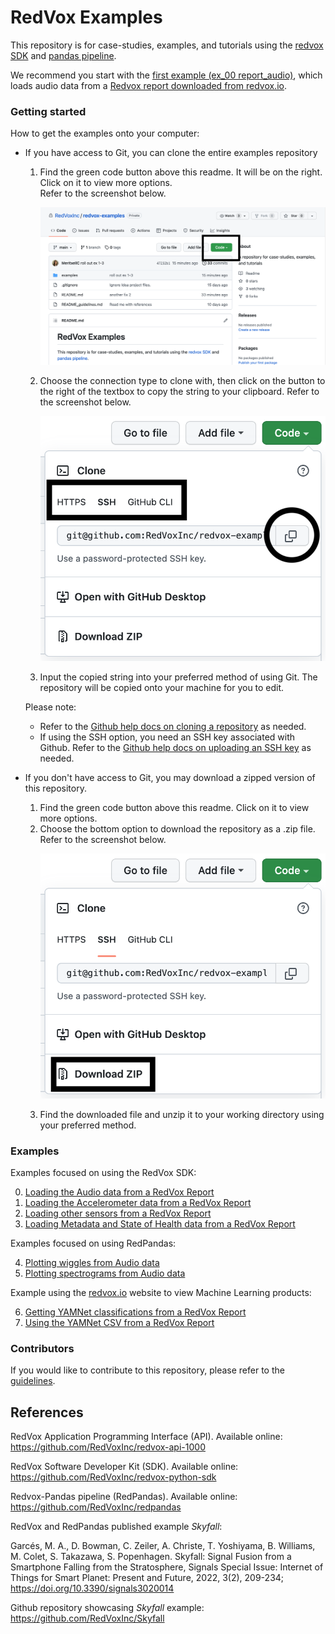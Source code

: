 # RedVox Examples

This repository is for case-studies, examples, and tutorials using the [redvox SDK](https://github.com/RedVoxInc/redvox-python-sdk)
and [pandas pipeline](https://github.com/RedVoxInc/redpandas).

We recommend you start with the [first example (ex_00 report_audio)](https://github.com/RedVoxInc/redvox-examples/tree/main/examples/ex_00_report_audio),
which loads audio data from a [Redvox report downloaded from redvox.io](https://redvox.io/#/reports/E328).

### Getting started
How to get the examples onto your computer:

- If you have access to Git, you can clone the entire examples repository
  1. Find the green code button above this readme.  It will be on the right.  Click on it to view more options.  
    Refer to the screenshot below.  <p align="center"><img src="img/main_page_code.png"></p>
  2. Choose the connection type to clone with, then click on the button to the right of the textbox to copy 
    the string to your clipboard.  Refer to the screenshot below.  <p align="center"><img src="img/sub_menu_connect_type.png" width="500"></p>
  3. Input the copied string into your preferred method of using Git.  The repository will be copied onto 
    your machine for you to edit.
  
  Please note:
   - Refer to the [Github help docs on cloning a repository](https://docs.github.com/en/repositories/creating-and-managing-repositories/cloning-a-repository)
     as needed.
   - If using the SSH option, you need an SSH key associated with Github.  Refer to the
     [Github help docs on uploading an SSH key](https://docs.github.com/en/authentication/connecting-to-github-with-ssh/adding-a-new-ssh-key-to-your-github-account)
     as needed.

- If you don't have access to Git, you may download a zipped version of this repository.
  1. Find the green code button above this readme.  Click on it to view more options.
  2. Choose the bottom option to download the repository as a .zip file.  Refer to the screenshot below. 
     <p align="center"><img src="img/sub_menu_zip_dl.png" width="500"></p>
  3. Find the downloaded file and unzip it to your working directory using your preferred method.

### Examples
Examples focused on using the RedVox SDK:

0. [Loading the Audio data from a RedVox Report](https://github.com/RedVoxInc/redvox-examples/tree/main/examples/ex_00_report_audio)
1. [Loading the Accelerometer data from a RedVox Report](https://github.com/RedVoxInc/redvox-examples/tree/main/examples/ex_01_report_accelerometer#example-01-accelerometer-waveforms-from-redvox-report-datawindow)
2. [Loading other sensors from a RedVox Report](https://github.com/RedVoxInc/redvox-examples/tree/main/examples/ex_02_other_sensors#example-02-other-sensors-in-the-redvox-report-datawindow)
3. [Loading Metadata and State of Health data from a RedVox Report](https://github.com/RedVoxInc/redvox-examples/tree/main/examples/ex_03_metadata_and_soh#example-03-accessing-station-metadata-and-state-of-health)


Examples focused on using RedPandas:


4. [Plotting wiggles from Audio data](https://github.com/RedVoxInc/redvox-examples/tree/main/examples/ex_04_plot_wiggles_audio#example-04-plot-audio-wiggles)
5. [Plotting spectrograms from Audio data](https://github.com/RedVoxInc/redvox-examples/tree/main/examples/ex_05_plot_spectrogram_audio#example-05-plot-audio-spectrogram)


Example using the [redvox.io](https://redvox.io) website to view Machine Learning products:

6. [Getting YAMNet classifications from a RedVox Report](https://github.com/RedVoxInc/redvox-examples/tree/main/examples/ex_06_cloud_yamnet/cloud_yamnet.md)
7. [Using the YAMNet CSV from a RedVox Report](https://github.com/RedVoxInc/redvox-examples/tree/main/examples/ex_07_yamnet_csv#example-07-yamnet-csv-from-redvox-report)


### Contributors
If you would like to contribute to this repository, please refer to the
[guidelines](https://github.com/RedVoxInc/redvox-examples/blob/main/README_guidelines.md).

## References

RedVox Application Programming Interface (API). Available online: https://github.com/RedVoxInc/redvox-api-1000

RedVox Software Developer Kit (SDK). Available online: https://github.com/RedVoxInc/redvox-python-sdk

Redvox-Pandas pipeline (RedPandas). Available online: https://github.com/RedVoxInc/redpandas

RedVox and RedPandas published example _Skyfall_:

Garcés, M. A., D. Bowman, C. Zeiler, A. Christe, T. Yoshiyama,
B. Williams, M. Colet, S. Takazawa, S. Popenhagen. Skyfall: Signal Fusion from a Smartphone Falling from the Stratosphere,
Signals Special Issue: Internet of Things for Smart Planet: Present and Future, 2022,
3(2), 209-234; https://doi.org/10.3390/signals3020014

Github repository showcasing _Skyfall_ example: https://github.com/RedVoxInc/Skyfall